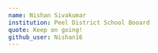 ```yaml
---
name: Nishan Sivakumar
institution: Peel District School Booard
quote: Keep on going!
github_user: Nishan16
---
```

